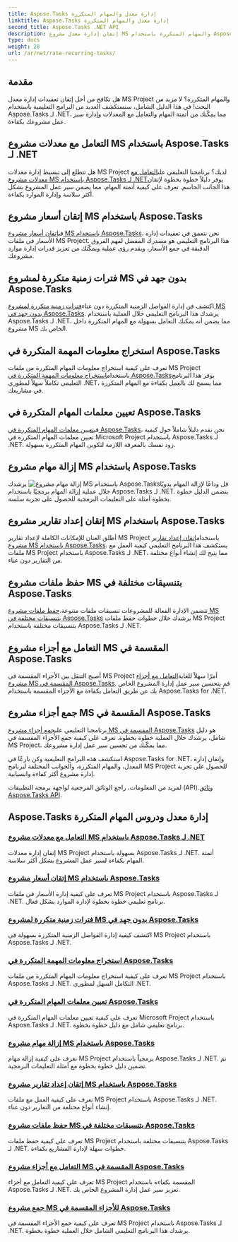 ```yaml
---
title: Aspose.Tasks إدارة معدل والمهام المتكررة
linktitle: Aspose.Tasks إدارة معدل والمهام المتكررة
second_title: Aspose.Tasks .NET API
description: إتقان إدارة معدل مشروع MS والمهام المتكررة باستخدام Aspose.Tasks .NET. تعلم كيفية أتمتة المهام والتعامل مع المعدلات وإدارة الأجزاء المقسمة لسير عمل المشروع.
type: docs
weight: 28
url: /ar/net/rate-recurring-tasks/
---
```


## مقدمة

هل تكافح من أجل إتقان تعقيدات إدارة معدل MS Project والمهام المتكررة؟ لا مزيد من البحث! في هذا الدليل الشامل، سنستكشف العديد من البرامج التعليمية باستخدام Aspose.Tasks لـ .NET، مما يمكّنك من أتمتة المهام والتعامل مع المعدلات وإدارة سير عمل مشروعك بكفاءة.

## التعامل مع معدلات مشروع MS باستخدام Aspose.Tasks لـ .NET
 هل تتطلع إلى تبسيط إدارة معدلات MS Project لديك؟ برنامجنا التعليمي على[التعامل مع معدلات مشروع MS باستخدام Aspose.Tasks لـ .NET](./handling-rates/)يوفر دليلاً خطوة بخطوة لإتقان هذا الجانب الحاسم. تعرف على كيفية أتمتة المهام، مما يضمن سير عمل المشروع بشكل أكثر سلاسة وإدارة الموارد بكفاءة.

## إتقان أسعار مشروع MS باستخدام Aspose.Tasks
 في[إتقان أسعار مشروع MS باستخدام Aspose.Tasks](./rate-collection/)، نحن نتعمق في تعقيدات إدارة الأسعار في ملفات MS Project. هذا البرنامج التعليمي هو مصدرك المفضل لفهم الفروق الدقيقة في جمع الأسعار، ويقدم رؤى عملية ويمكّنك من تعزيز قدرات إدارة موارد مشروعك.

## فترات زمنية متكررة لمشروع MS بدون جهد في Aspose.Tasks
 اكتشف فن إدارة الفواصل الزمنية المتكررة دون عناء[فترات زمنية متكررة لمشروع MS بدون جهد في Aspose.Tasks](./recurring-intervals/). يرشدك هذا البرنامج التعليمي خلال العملية باستخدام Aspose.Tasks لـ .NET، مما يضمن أنه يمكنك التعامل بسهولة مع المهام المتكررة داخل مشروع MS الخاص بك.

## استخراج معلومات المهمة المتكررة في Aspose.Tasks
 تعرف على كيفية استخراج معلومات المهام المتكررة من ملفات MS Project باستخدام[استخراج معلومات المهمة المتكررة في Aspose.Tasks](./recurring-task-information/)يوفر هذا البرنامج التعليمي تكاملاً سهلاً لمطوري .NET، مما يسمح لك بالعمل بكفاءة مع المهام المتكررة في مشاريعك.

## تعيين معلمات المهام المتكررة في Aspose.Tasks
 في[تعيين معلمات المهام المتكررة في Aspose.Tasks](./recurring-task-parameters/)، نحن نقدم دليلاً شاملاً حول كيفية تعيين معلمات المهام المتكررة في Microsoft Project باستخدام Aspose.Tasks لـ .NET. زود نفسك بالمعرفة اللازمة لتكوين المهام المتكررة بسهولة.

## إزالة مهام مشروع MS باستخدام Aspose.Tasks
 قل وداعًا لإزالة المهام يدويًا![إزالة مهام مشروع MS باستخدام Aspose.Tasks](./removing-tasks/) يرشدك خلال عملية إزالة المهام برمجيًا باستخدام Aspose.Tasks لـ .NET. يتضمن الدليل خطوة بخطوة أمثلة على التعليمات البرمجية للحصول على تجربة سلسة.

## إتقان إعداد تقارير مشروع MS باستخدام Aspose.Tasks
 أطلق العنان للإمكانات الكاملة لإعداد تقارير MS Project باستخدام[إتقان إعداد تقارير مشروع MS باستخدام Aspose.Tasks](./report-types/). يستكشف هذا البرنامج التعليمي كيفية العمل مع ملفات MS Project باستخدام Aspose.Tasks لـ .NET، مما يتيح لك إنشاء أنواع مختلفة من التقارير دون عناء.

## حفظ ملفات مشروع MS بتنسيقات مختلفة في Aspose.Tasks
تتضمن الإدارة الفعالة للمشروعات تنسيقات ملفات متنوعة.[حفظ ملفات مشروع MS بتنسيقات مختلفة في Aspose.Tasks](./save-file-formats/) يرشدك خلال خطوات حفظ ملفات MS Project بتنسيقات مختلفة باستخدام Aspose.Tasks لـ .NET.

## التعامل مع أجزاء مشروع MS المقسمة في Aspose.Tasks
 أصبح التنقل بين الأجزاء المقسمة في MS Project أمرًا سهلاً للغاية[التعامل مع أجزاء مشروع MS المقسمة في Aspose.Tasks](./split-parts/). قم بتحسين سير عمل إدارة المشروع الخاص بك عن طريق التعامل بكفاءة مع الأجزاء المقسمة باستخدام Aspose.Tasks for .NET.

## جمع أجزاء مشروع MS المقسمة في Aspose.Tasks
 برنامجنا التعليمي على[جمع أجزاء مشروع MS المقسمة في Aspose.Tasks](./split-part-collection/) هو دليل شامل، يرشدك خلال العملية خطوة بخطوة. تعرف على كيفية جمع الأجزاء المقسمة في MS Project، مما يمكّنك من تحسين سير عمل إدارة مشروعك.

استكشف هذه البرامج التعليمية وكن بارعًا في Aspose.Tasks for .NET، وإتقان إدارة المعدل، والمهام المتكررة، والجوانب المختلفة لبرنامج MS Project للحصول على تجربة إدارة مشروع أكثر كفاءة وانسيابية.

 لمزيد من المعلومات، راجع الوثائق المرجعية لواجهة برمجة التطبيقات (API).[وثائق Aspose.Tasks API](https://reference.aspose.com/tasks/net/).

## Aspose.Tasks إدارة معدل ودروس المهام المتكررة
### [التعامل مع معدلات مشروع MS باستخدام Aspose.Tasks لـ .NET](./handling-rates/)
إتقان إدارة معدلات MS Project بسهولة باستخدام Aspose.Tasks لـ .NET. أتمتة المهام بكفاءة لسير عمل المشروع بشكل أكثر سلاسة.
### [إتقان أسعار مشروع MS باستخدام Aspose.Tasks](./rate-collection/)
تعرف على كيفية إدارة الأسعار في ملفات MS Project باستخدام Aspose.Tasks لـ .NET. برنامج تعليمي خطوة بخطوة لإدارة الموارد بشكل فعال.
### [فترات زمنية متكررة لمشروع MS بدون جهد في Aspose.Tasks](./recurring-intervals/)
اكتشف كيفية إدارة الفواصل الزمنية المتكررة بسهولة في MS Project باستخدام Aspose.Tasks لـ .NET.
### [استخراج معلومات المهمة المتكررة في Aspose.Tasks](./recurring-task-information/)
تعرف على كيفية استخراج معلومات المهام المتكررة من ملفات MS Project باستخدام Aspose.Tasks لـ .NET. التكامل السهل لمطوري .NET.
### [تعيين معلمات المهام المتكررة في Aspose.Tasks](./recurring-task-parameters/)
تعرف على كيفية تعيين معلمات المهام المتكررة في Microsoft Project باستخدام Aspose.Tasks لـ .NET. برنامج تعليمي شامل مع دليل خطوة بخطوة.
### [إزالة مهام مشروع MS باستخدام Aspose.Tasks](./removing-tasks/)
تعرف على كيفية إزالة مهام MS Project برمجياً باستخدام Aspose.Tasks لـ .NET. تم تضمين دليل خطوة بخطوة مع أمثلة التعليمات البرمجية.
### [إتقان إعداد تقارير مشروع MS باستخدام Aspose.Tasks](./report-types/)
تعرف على كيفية العمل مع ملفات MS Project باستخدام Aspose.Tasks لـ .NET. إنشاء أنواع مختلفة من التقارير دون عناء.
### [حفظ ملفات مشروع MS بتنسيقات مختلفة في Aspose.Tasks](./save-file-formats/)
تعرف على كيفية حفظ ملفات MS Project بتنسيقات مختلفة باستخدام Aspose.Tasks لـ .NET. خطوات سهلة لإدارة المشاريع بكفاءة.
### [التعامل مع أجزاء مشروع MS المقسمة في Aspose.Tasks](./split-parts/)
تعرف على كيفية التعامل مع أجزاء MS Project المقسمة بكفاءة باستخدام Aspose.Tasks لـ .NET. تعزيز سير عمل إدارة المشروع الخاص بك.
### [جمع مشروع MS للأجزاء المقسمة في Aspose.Tasks](./split-part-collection/)
تعرف على كيفية جمع الأجزاء المقسمة في MS Project باستخدام Aspose.Tasks لـ .NET. يرشدك هذا البرنامج التعليمي الشامل خلال العملية خطوة بخطوة.